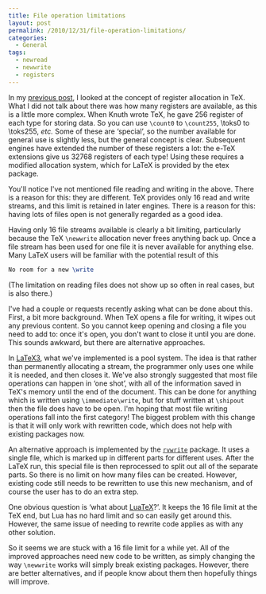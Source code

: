 ```yaml
---
title: File operation limitations
layout: post
permalink: /2010/12/31/file-operation-limitations/
categories:
  - General
tags:
  - newread
  - newwrite
  - registers
---
```

In my [previous post](/2010/12/30/local-register-allocation/), I looked at the concept of register allocation in TeX. What I did not talk about there was how many registers are available, as this is a little more complex. When Knuth wrote TeX, he gave 256 register of each type for storing data. So you can use `\count0` to `\count255`, \toks0 to \toks255, _etc._ Some of these are ‘special’, so the number available for general use is slightly less, but the general concept is clear. Subsequent engines have extended the number of these registers a lot: the e-TeX extensions give us 32768 registers of each type! Using these requires a modified allocation system, which for LaTeX is provided by the etex package.

You'll notice I've not mentioned file reading and writing in the above. There is a reason for this: they are different. TeX provides only 16 read and write streams, and this limit is retained in later engines. There is a reason for this: having lots of files open is not generally regarded as a good idea.

Having only 16 file streams available is clearly a bit limiting, particularly because the TeX `\newwrite` allocation never frees anything back up. Once a file stream has been used for one file it is never available for anything else. Many LaTeX users will be familiar with the potential result of this

```latex
No room for a new \write
```

(The limitation on reading files does not show up so often in real cases, but is also there.)

I've had a couple or requests recently asking what can be done about this. First, a bit more background. When TeX opens a file for writing, it wipes out any previous content. So you cannot keep opening and closing a file you need to add to: once it's open, you don't want to close it until you are done. This sounds awkward, but there are alternative approaches.

In [LaTeX3](https://www.latex-project.org/latex3.html), what we've implemented is a pool system. The idea is that rather than permanently allocating a stream, the programmer only uses one while it is needed, and then closes it. We've also strongly suggested that most file operations can happen in ‘one shot’, with all of the information saved in TeX's memory until the end of the document. This can be done for anything which is written using `\immediate\write`, but for stuff written at `\shipout` then the file does have to be open. I'm hoping that most file writing operations fall into the first category! The biggest problem with this change is that it will only work with rewritten code, which does not help with existing packages now.

An alternative approach is implemented by the [`rvwrite`](https://ctan.org/pkg/rvwrite) package. It uses a single file, which is marked up in different parts for different uses. After the LaTeX run, this special file is then reprocessed to split out all of the separate parts. So there is no limit on how many files can be created. However, existing code still needs to be rewritten to use this new mechanism, and of course the user has to do an extra step.

One obvious question is ‘what about [LuaTeX](http://www.luatex.org/)?’. It keeps the 16 file limit at the TeX end, but Lua has no hard limit and so can easily get around this. However, the same issue of needing to rewrite code applies as with any other solution.

So it seems we are stuck with a 16 file limit for a while yet. All of the improved approaches need new code to be written, as simply changing the way `\newwrite` works will simply break existing packages. However, there are better alternatives, and if people know about them then hopefully things will improve.
